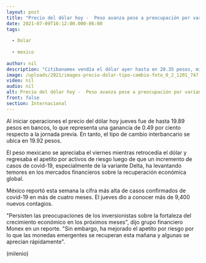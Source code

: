 ```yaml
---
layout: post
title: "Precio del dólar hoy -  Peso avanza pese a preocupación por variante Delta."
date: 2021-07-09T16:12:00.000-06:00
tags:
  
  - Dolar
  
  - mexico
  
author: nil
description: "Citibanamex vendía el dólar ayer hasta en 20.35 pesos, mientras BBVA México lo hizo en 20.15, Banorte en 20.20 pesos y Banco Azteca en 20.09 unidades. "
image: /uploads/2021/images-precio-dolar-tipo-cambio-foto_0_2_1201_747.jpeg
video: nil
audio: nil
alt: Precio del dólar hoy -  Peso avanza pese a preocupación por variante Delta.
front: false
section: Internacional
---
```


Al iniciar operaciones el precio del dólar hoy jueves fue de hasta 19.89 pesos en bancos, lo que representa una ganancia de 0.49 por ciento respecto a la jornada previa. En tanto, el tipo de cambio interbancario se ubica en 19.92 pesos. 

El peso mexicano se apreciaba el viernes mientras retrocedía el dólar y regresaba el apetito por activos de riesgo luego de que un incremento de casos de covid-19, especialmente de la variante Delta, ha levantando temores en los mercados financieros sobre la recuperación económica global. 

México reportó esta semana la cifra más alta de casos confirmados de covid-19 en más de cuatro meses. El jueves dio a conocer más de 9,400 nuevos contagios. 

"Persisten las preocupaciones de los inversionistas sobre la fortaleza del crecimiento económico en los próximos meses", dijo grupo financiero Monex en un reporte. "Sin embargo, ha mejorado el apetito por riesgo por lo que las monedas emergentes se recuperan esta mañana y algunas se aprecian rápidamente".

(milenio)

